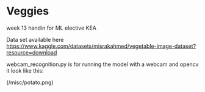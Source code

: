 # Veggies
week 13 handin for ML elective KEA


Data set available here
https://www.kaggle.com/datasets/misrakahmed/vegetable-image-dataset?resource=download


webcam_recognition.py is for running the model with a webcam and opencv it look like this:

(/misc/potato.png)